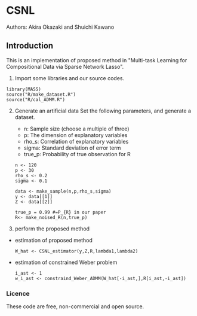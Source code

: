 # CSNL
Authors: Akira Okazaki and Shuichi Kawano
## Introduction
This is an implementation of proposed method in "Multi-task Learning for Compositional Data via Sparse Network Lasso".

1. Import some libraries and our source codes.
  ```
  library(MASS)
  source("R/make_dataset.R")
  source("R/cal_ADMM.R")
  ```
  
2. Generate an artificial data
  Set the following parameters, and generate a dataset.
    - n: Sample size (choose a multiple of three)
    - p: The dimension of explanatory variables
    - rho_s: Correlation of explanatory variables
    - sigma: Standard deviation of error term
    - true_p: Probability of true observation for R
    
   ```
   n <- 120
   p <- 30
   rho_s <- 0.2
   sigma <- 0.1
   
   data <- make_sample(n,p,rho_s,sigma)
   y <- data[[1]]
   Z <- data[[2]]
      
   true_p = 0.99 #=P_{R} in our paper
   R<- make_noised_R(n,true_p)
   ```
  
3. perform the proposed method

  - estimation of proposed method 
     ```
     W_hat <- CSNL_estimator(y,Z,R,lambda1,lambda2)
     ``` 
  - estimation of constrained Weber problem
     ```
     i_ast <- 1
     w_i_ast <- constraind_Weber_ADMM(W_hat[-i_ast,],R[i_ast,-i_ast])
     ```

### Licence

These code are free, non-commercial and open source.


